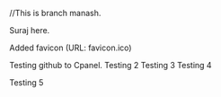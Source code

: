 //This is branch manash.

Suraj here.

Added favicon (URL: favicon.ico)


Testing github to Cpanel.
Testing 2
Testing 3
Testing 4

Testing 5